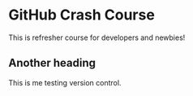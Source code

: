 # GitHub Crash Course

This is refresher course for developers and newbies!

## Another heading

This is me testing version control.
